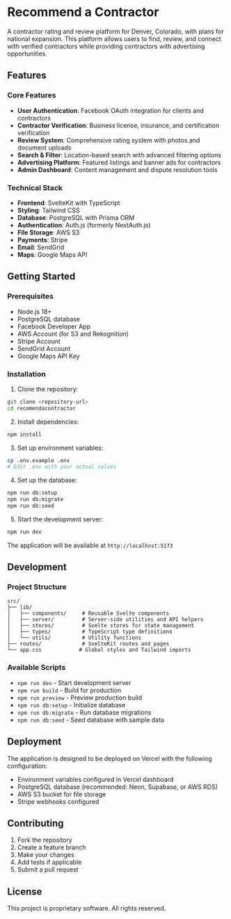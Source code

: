 # Recommend a Contractor

A contractor rating and review platform for Denver, Colorado, with plans for national expansion. This platform allows users to find, review, and connect with verified contractors while providing contractors with advertising opportunities.

## Features

### Core Features
- **User Authentication**: Facebook OAuth integration for clients and contractors
- **Contractor Verification**: Business license, insurance, and certification verification
- **Review System**: Comprehensive rating system with photos and document uploads
- **Search & Filter**: Location-based search with advanced filtering options
- **Advertising Platform**: Featured listings and banner ads for contractors
- **Admin Dashboard**: Content management and dispute resolution tools

### Technical Stack
- **Frontend**: SvelteKit with TypeScript
- **Styling**: Tailwind CSS
- **Database**: PostgreSQL with Prisma ORM
- **Authentication**: Auth.js (formerly NextAuth.js)
- **File Storage**: AWS S3
- **Payments**: Stripe
- **Email**: SendGrid
- **Maps**: Google Maps API

## Getting Started

### Prerequisites
- Node.js 18+
- PostgreSQL database
- Facebook Developer App
- AWS Account (for S3 and Rekognition)
- Stripe Account
- SendGrid Account
- Google Maps API Key

### Installation

1. Clone the repository:
```bash
git clone <repository-url>
cd recomendacontractor
```

2. Install dependencies:
```bash
npm install
```

3. Set up environment variables:
```bash
cp .env.example .env
# Edit .env with your actual values
```

4. Set up the database:
```bash
npm run db:setup
npm run db:migrate
npm run db:seed
```

5. Start the development server:
```bash
npm run dev
```

The application will be available at `http://localhost:5173`

## Development

### Project Structure
```
src/
├── lib/
│   ├── components/     # Reusable Svelte components
│   ├── server/         # Server-side utilities and API helpers
│   ├── stores/         # Svelte stores for state management
│   ├── types/          # TypeScript type definitions
│   └── utils/          # Utility functions
├── routes/             # SvelteKit routes and pages
└── app.css            # Global styles and Tailwind imports
```

### Available Scripts
- `npm run dev` - Start development server
- `npm run build` - Build for production
- `npm run preview` - Preview production build
- `npm run db:setup` - Initialize database
- `npm run db:migrate` - Run database migrations
- `npm run db:seed` - Seed database with sample data

## Deployment

The application is designed to be deployed on Vercel with the following configuration:
- Environment variables configured in Vercel dashboard
- PostgreSQL database (recommended: Neon, Supabase, or AWS RDS)
- AWS S3 bucket for file storage
- Stripe webhooks configured

## Contributing

1. Fork the repository
2. Create a feature branch
3. Make your changes
4. Add tests if applicable
5. Submit a pull request

## License

This project is proprietary software. All rights reserved.
